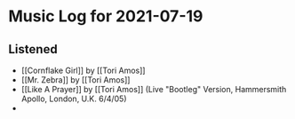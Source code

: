 # Music Log for 2021-07-19

## Listened

- [[Cornflake Girl]] by [[Tori Amos]]
- [[Mr. Zebra]] by [[Tori Amos]]
- [[Like A Prayer]] by [[Tori Amos]] (Live "Bootleg" Version, Hammersmith Apollo, London, U.K. 6/4/05)
- 